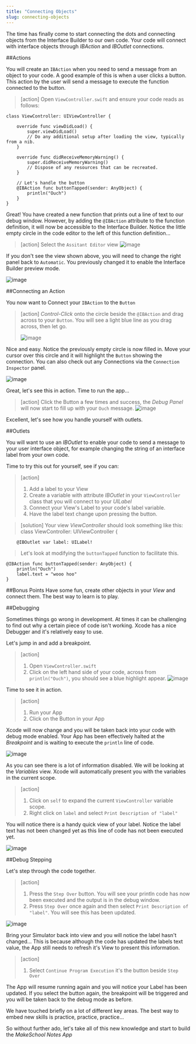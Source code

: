 ```yaml
---
title: "Connecting Objects"
slug: connecting-objects
---     
```


The time has finally come to start connecting the dots and connecting objects from the Interface Builder to our own code. 
Your code will connect with interface objects through *IBAction* and *IBOutlet* connections.

##Actions

You will create an `IBAction` when you need to send a message from an object to your code. A good example of this is when a user clicks a button.  This action by the user
will send a message to execute the function connected to the button. 

> [action]
> Open `ViewController.swift` and ensure your code reads as follows:
> 
>
    class ViewController: UIViewController {
>
        override func viewDidLoad() {
            super.viewDidLoad()
            // Do any additional setup after loading the view, typically from a nib.
        }
>    
        override func didReceiveMemoryWarning() {
            super.didReceiveMemoryWarning()
            // Dispose of any resources that can be recreated.
        }
>    
        // Let's handle the button
        @IBAction func buttonTapped(sender: AnyObject) {
            println("Ouch")
        }
    }

Great! You have created a new function that prints out a line of text to our debug window. However, by adding the `@IBAction` attribute to the function definition, it will now be accessible 
to the Interface Builder.  Notice the little empty circle in the code editor to the left of this function definition...

> [action]
> Select the `Assitant Editor` view
> ![image](ibaction_connection_1.png)

If you don't see the view shown above, you will need to change the right panel back to `Automatic`. You previously changed it to enable the Interface Builder preview mode.

![image](automatic_view.png)

##Connecting an Action

You now want to Connect your `IBAction` to the `Button`
 
> [action]
> *Control-Click* onto the circle beside the `@IBAction` and drag across to your `Button`. You will see a light blue line as you 
drag across, then let go.
>
> ![image](ibaction_connection_2.png)

Nice and easy. Notice the previously empty circle is now filled in. Move your cursor over this circle and it will highlight the `Button` showing the connection.
You can also check out any Connections via the `Connection Inspector` panel.

![image](connection_inspector_1.png)

Great, let's see this in action.  Time to run the app...

> [action]
> Click the Button a few times and success, the *Debug Panel* will now start to fill up with your `Ouch` message.
> ![image](debug_1.png)

Excellent, let's see how you handle yourself with outlets.

##Outlets

You will want to use an *IBOutlet* to enable your code to send a message to your user interface object, for example changing the string of an interface label from your own code.

Time to try this out for yourself, see if you can:

> [action]
> 1. Add a label to your View 
> 2. Create a variable with attribute *IBOutlet* in your `ViewController` class that you will connect to your *UILabel*
> 3. Connect your View's Label to your code's label variable.
> 4. Have the label text change upon pressing the button.

> [solution]
> Your view *ViewController* should look something like this:
    class ViewController: UIViewController {
>        
        @IBOutlet var label: UILabel!
>
> Let's look at modifying the `buttonTapped` function to facilitate this.
>
    @IBAction func buttonTapped(sender: AnyObject) {
        println("Ouch")
        label.text = "wooo hoo"
    }
>

##Bonus Points
Have some fun, create other objects in your *View* and connect them. The best way to learn is to play.

##Debugging

Sometimes things go wrong in development. At times it can be challenging to find out why a certain piece of code isn't working.  Xcode has a nice Debugger and it's relatively easy to use.

Let's jump in and add a breakpoint.

> [action]
> 1. Open `ViewController.swift`
> 2. Click on the left hand side of your code, across from `println("Ouch")`, you should see a blue highlight appear.
>![image](breakpoint_1.png)

Time to see it in action. 

> [action]
> 1. Run your App
> 2. Click on the Button in your App

Xcode will now change and you will be taken back into your code with debug mode enabled.  Your App has been effectively halted at the *Breakpoint* and is waiting to execute the `println` line of code.

![image](debug_view_1.png)

As you can see there is a lot of information disabled. We will be looking at the *Variables* view. Xcode will automatically present you with the variables in the current scope.

> [action]
> 1. Click on `self` to expand the current `ViewController` variable scope.
> 2. Right click on `label` and select `Print Description of "label"`

You will notice there is a handy quick view of your label. Notice the label text has not been changed yet as this line of code has not been executed yet.

![image](debug_2.png)

##Debug Stepping

Let's step through the code together.

> [action]
> 1. Press the `Step Over` button.  You will see your println code has now been executed and the output is in the debug window.
> 2. Press `Step Over` once again and then select `Print Description of "label"`. You will see this has been updated.

![image](debug_view_2.png)

Bring your Simulator back into view and you will notice the label hasn't changed...
This is because although the code has updated the labels text value, the App still needs to refresh it's View to present this information.

> [action]
> 1. Select `Continue Program Execution` it's the button beside `Step Over`

The App will resume running again and you will notice your Label has been updated.  If you select the button again, the breakpoint will 
be triggered and you will be taken back to the debug mode as before.

We have touched briefly on a lot of different key areas. The best way to embed new skills is practice, practice, practice...

So without further ado, let's take all of this new knowledge and start to build the *MakeSchool Notes App*
